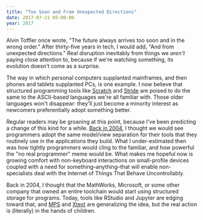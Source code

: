 ```yaml
---
title: "Too Soon and From Unexpected Directions"
date: 2017-07-21 05:00:00
year: 2017
---
```


Alvin Toffler once wrote,
"The future always arrives too soon and in the wrong order."
After thirty-five years in tech,
I would add,
"And from unexpected directions."
Real disruption inevitably from things we *aren't* paying close attention to,
because if we're watching something,
its evolution doesn't come as a surprise.

The way in which personal computers supplanted mainframes,
and then phones and tablets supplanted PCs,
is one example.
I now believe that structured programming tools
like [Scratch](https://scratch.mit.edu/) and [Stride](https://www.greenfoot.org/frames/)
are poised to do the same to the ASCII-based languages we're all familiar with.
Those older languages won't disappear:
they'll just become a minority interest as newcomers preferentially adopt something better.

Regular readers may be groaning at this point,
because I've been predicting a change of this kind for a while.
[Back in 2004](https://queue.acm.org/detail.cfm?id=1039534),
I thought we would see programmers adopt the same model/view separation for their tools
that they routinely use in the applications they build.
What I under-estimated then was how tightly programmers would cling to the familiar,
and how powerful the "no real programmer" meme would be.
What makes me hopeful now is
growing comfort with non-keyboard interactions on small-profile devices
coupled with a need for something–anything–that will enable non-specialists
deal with the Internet of Things That Behave Uncontrollably.

Back in 2004,
I thought that the MathWorks, Microsoft, or some other company that owned an entire toolchain
would start using structured storage for programs.
Today,
tools like RStudio and Jupyter are edging toward that,
and [MPS](https://www.jetbrains.com/mps/) and [Xtext](https://eclipse.org/Xtext/) are generalizing the idea,
but the real action is (literally) in the hands of children.
